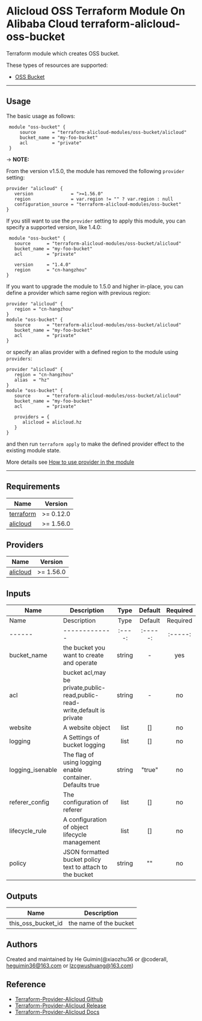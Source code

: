 Alicloud OSS Terraform Module On Alibaba Cloud 
terraform-alicloud-oss-bucket
=====================================================================

Terraform module which creates OSS bucket.

These types of resources are supported:

* [OSS Bucket](https://www.terraform.io/docs/providers/alicloud/r/oss_bucket.html)

--------------------

Usage
-----
The basic usage as follows:
```hcl
 module "oss-bucket" {
     source      = "terraform-alicloud-modules/oss-bucket/alicloud"
     bucket_name = "my-foo-bucket"
     acl         = "private"
 }
```

-> **NOTE:**

From the version v1.5.0, the module has removed the following `provider` setting:

```hcl
provider "alicloud" {
   version              = ">=1.56.0"
   region               = var.region != "" ? var.region : null
   configuration_source = "terraform-alicloud-modules/oss-bucket"
}
```

If you still want to use the `provider` setting to apply this module, you can specify a supported version, like 1.4.0:

```hcl
 module "oss-bucket" {
   source      = "terraform-alicloud-modules/oss-bucket/alicloud"
   bucket_name = "my-foo-bucket"
   acl         = "private"

   version     = "1.4.0"
   region      = "cn-hangzhou"
}
```

If you want to upgrade the module to 1.5.0 and higher in-place, you can define a provider which same region with 
previous region:

```hcl
provider "alicloud" {
   region = "cn-hangzhou"
}
module "oss-bucket" {
   source      = "terraform-alicloud-modules/oss-bucket/alicloud"
   bucket_name = "my-foo-bucket"
   acl         = "private"
}
```
or specify an alias provider with a defined region to the module using `providers`:

```hcl
provider "alicloud" {
   region = "cn-hangzhou"
   alias  = "hz"
}
module "oss-bucket" {
   source      = "terraform-alicloud-modules/oss-bucket/alicloud"
   bucket_name = "my-foo-bucket"
   acl         = "private"

   providers = {
      alicloud = alicloud.hz
   }
}
```

and then run `terraform apply` to make the defined provider effect to the existing module state.

More details see [How to use provider in the module](https://www.terraform.io/docs/language/modules/develop/providers.html#passing-providers-explicitly)

----------------------
## Requirements

| Name | Version |
|------|---------|
| <a name="requirement_terraform"></a> [terraform](#requirement\_terraform) | >= 0.12.0 |
| <a name="requirement_alicloud"></a> [alicloud](#requirement\_alicloud) | >= 1.56.0 |

## Providers

| Name | Version |
|------|---------|
| <a name="provider_alicloud"></a> [alicloud](#provider\_alicloud) | >= 1.56.0 |

## Inputs

| Name | Description | Type | Default | Required |
|------|-------------|:----:|:-----:|:-----:|
| Name | Description | Type | Default | Required |
|------|-------------|:----:|:-----:|:-----:|
| bucket_name | the bucket you want to create and operate | string | - | yes |
| acl | bucket acl,may be private,public-read,public-read-write,default is private | string | - | no |
| website | A website object | list | [] | no |
| logging | A Settings of bucket logging  | list | [] | no |
| logging_isenable | The flag of using logging enable container. Defaults true  | string | "true" | no |
| referer_config | The configuration of referer  | list | [] | no |
| lifecycle_rule | A configuration of object lifecycle management | list | [] | no |
| policy | JSON formatted bucket policy text to attach to the bucket | string | "" | no |


## Outputs

| Name | Description |
|------|-------------|
| this_oss_bucket_id | the name of the bucket |

Authors
-------
Created and maintained by He Guimin(@xiaozhu36 or @coderall, heguimin36@163.com or lzcgwushuang@163.com)

Reference
---------
* [Terraform-Provider-Alicloud Github](https://github.com/aliyun/terraform-provider-alicloud)
* [Terraform-Provider-Alicloud Release](https://releases.hashicorp.com/terraform-provider-alicloud/)
* [Terraform-Provider-Alicloud Docs](https://registry.terraform.io/providers/aliyun/alicloud/latest/docs)
